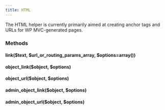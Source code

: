 ```yaml
---
title: HTML
---
```

The HTML helper is currently primarily aimed at creating anchor tags and URLs for WP MVC-generated pages.

### Methods

#### link($text, $url_or_routing_params_array, $options=array())
#### object_link($object, $options)
#### object_url($object, $options)
#### admin_object_link($object, $options)
#### admin_object_url($object, $options)
